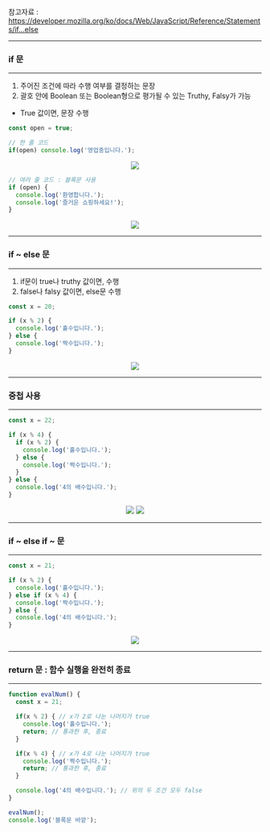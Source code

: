 참고자료 : https://developer.mozilla.org/ko/docs/Web/JavaScript/Reference/Statements/if...else

-----
### if 문
-----
1. 주어진 조건에 따라 수행 여부를 결정하는 문장
2. 괄호 안에 Boolean 또는 Boolean형으로 평가될 수 있는 Truthy, Falsy가 가능
  - True 값이면, 문장 수행

```js
const open = true;

// 한 줄 코드
if(open) console.log('영업중입니다.');
```
<div align="center">
<img src="https://github.com/sooyounghan/Web/assets/34672301/ab32a2f7-d292-4fd9-87d2-7fc086b4e05c">
</div>

```js
// 여러 줄 코드 : 블록문 사용
if (open) {
  console.log('환영합니다.');
  console.log('즐거운 쇼핑하세요!');
}
```
<div align="center">
<img src="https://github.com/sooyounghan/Web/assets/34672301/25c87946-f4d1-4095-8802-ffa7ebc5b6c3">
</div>

-----
### if ~ else 문
-----
1. if문이 true나 truthy 값이면, 수행
2. false나 falsy 값이면, else문 수행

```js
const x = 20;

if (x % 2) {
  console.log('홀수입니다.');
} else {
  console.log('짝수입니다.');
}
```
<div align="center">
<img src="https://github.com/sooyounghan/Web/assets/34672301/85d675f6-4fdb-44a3-a70a-1191a3c31e16">
</div>

-----
### 중첩 사용
-----
```js
const x = 22;

if (x % 4) {
  if (x % 2) {
    console.log('홀수입니다.');
  } else {
    console.log('짝수입니다.');
  }
} else {
  console.log('4의 배수입니다.');
}
```
<div align="center">
<img src="https://github.com/sooyounghan/Web/assets/34672301/91166385-f6b7-4a78-9852-769c3daf2e41">
<img src="https://github.com/sooyounghan/Web/assets/34672301/dbc7ed95-b033-4bc1-a8ae-16b6802beda9">
</div>

-----
### if ~ else if ~ 문
-----
```js
const x = 21;

if (x % 2) {
  console.log('홀수입니다.');
} else if (x % 4) {
  console.log('짝수입니다.');
} else {
  console.log('4의 배수입니다.');
}
```
<div align="center">
<img src="https://github.com/sooyounghan/Web/assets/34672301/592f3999-519d-41fc-8351-a562cd2e10cc">
</div>

-----
### return 문 : 함수 실행을 완전히 종료
-----
```js
function evalNum() {
  const x = 21;

  if(x % 2) { // x가 2로 나눈 나머지가 true
    console.log('홀수입니다.');
    return; // 통과한 후, 종료
  }

  if(x % 4) { // x가 4로 나눈 나머지가 true
    console.log('짝수입니다.');
    return; // 통과한 후, 종료
  }

  console.log('4의 배수입니다.'); // 위의 두 조건 모두 false
}

evalNum();
console.log('블록문 바깥');
```



